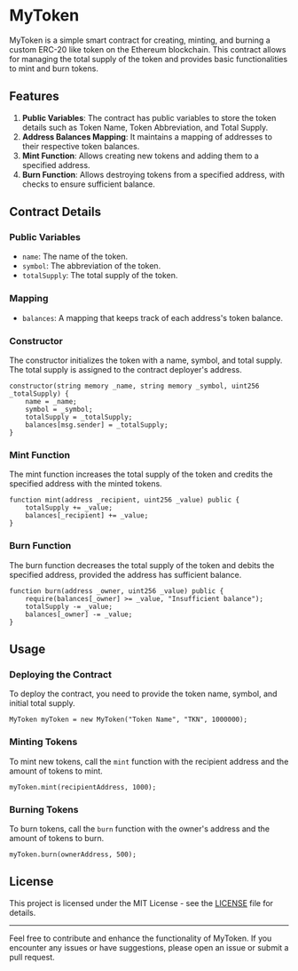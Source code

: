 # MyToken

MyToken is a simple smart contract for creating, minting, and burning a custom ERC-20 like token on the Ethereum blockchain. This contract allows for managing the total supply of the token and provides basic functionalities to mint and burn tokens.

## Features

1. **Public Variables**: The contract has public variables to store the token details such as Token Name, Token Abbreviation, and Total Supply.
2. **Address Balances Mapping**: It maintains a mapping of addresses to their respective token balances.
3. **Mint Function**: Allows creating new tokens and adding them to a specified address.
4. **Burn Function**: Allows destroying tokens from a specified address, with checks to ensure sufficient balance.

## Contract Details

### Public Variables

- `name`: The name of the token.
- `symbol`: The abbreviation of the token.
- `totalSupply`: The total supply of the token.

### Mapping

- `balances`: A mapping that keeps track of each address's token balance.

### Constructor

The constructor initializes the token with a name, symbol, and total supply. The total supply is assigned to the contract deployer's address.

```solidity
constructor(string memory _name, string memory _symbol, uint256 _totalSupply) {
    name = _name;
    symbol = _symbol;
    totalSupply = _totalSupply;
    balances[msg.sender] = _totalSupply;
}
```

### Mint Function

The mint function increases the total supply of the token and credits the specified address with the minted tokens.

```solidity
function mint(address _recipient, uint256 _value) public {
    totalSupply += _value;
    balances[_recipient] += _value;
}
```

### Burn Function

The burn function decreases the total supply of the token and debits the specified address, provided the address has sufficient balance.

```solidity
function burn(address _owner, uint256 _value) public {
    require(balances[_owner] >= _value, "Insufficient balance");
    totalSupply -= _value;
    balances[_owner] -= _value;
}
```

## Usage

### Deploying the Contract

To deploy the contract, you need to provide the token name, symbol, and initial total supply.

```solidity
MyToken myToken = new MyToken("Token Name", "TKN", 1000000);
```

### Minting Tokens

To mint new tokens, call the `mint` function with the recipient address and the amount of tokens to mint.

```solidity
myToken.mint(recipientAddress, 1000);
```

### Burning Tokens

To burn tokens, call the `burn` function with the owner's address and the amount of tokens to burn.

```solidity
myToken.burn(ownerAddress, 500);
```

## License

This project is licensed under the MIT License - see the [LICENSE](LICENSE) file for details.

---

Feel free to contribute and enhance the functionality of MyToken. If you encounter any issues or have suggestions, please open an issue or submit a pull request.
